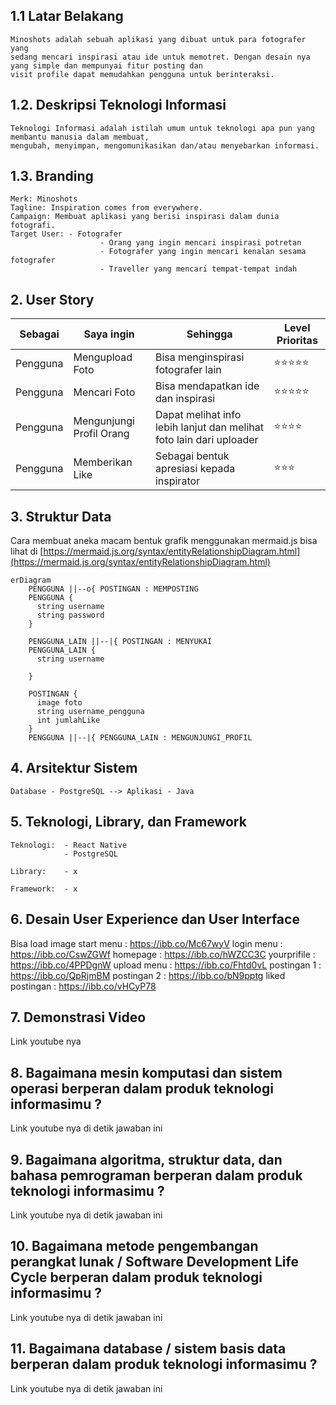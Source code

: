 ## 1.1 Latar Belakang

    Minoshots adalah sebuah aplikasi yang dibuat untuk para fotografer yang
    sedang mencari inspirasi atau ide untuk memotret. Dengan desain nya yang simple dan mempunyai fitur posting dan
    visit profile dapat memudahkan pengguna untuk berinteraksi.

## 1.2. Deskripsi Teknologi Informasi

    Teknologi Informasi adalah istilah umum untuk teknologi apa pun yang membantu manusia dalam membuat,
    mengubah, menyimpan, mengomunikasikan dan/atau menyebarkan informasi.

## 1.3. Branding

    Merk: Minoshots
    Tagline: Inspiration comes from everywhere.
    Campaign: Membuat aplikasi yang berisi inspirasi dalam dunia fotografi.
    Target User: - Fotografer
                        - Orang yang ingin mencari inspirasi potretan
                        - Fotografer yang ingin mencari kenalan sesama fotografer
                        - Traveller yang mencari tempat-tempat indah

## 2. User Story

Sebagai | Saya ingin | Sehingga | Level Prioritas
---|---|---|---
Pengguna | Mengupload Foto | Bisa menginspirasi fotografer lain | ⭐⭐⭐⭐⭐
Pengguna | Mencari Foto | Bisa mendapatkan ide dan inspirasi | ⭐⭐⭐⭐⭐
Pengguna | Mengunjungi Profil Orang | Dapat melihat info lebih lanjut dan melihat foto lain dari uploader | ⭐⭐⭐⭐
Pengguna | Memberikan Like | Sebagai bentuk apresiasi kepada inspirator | ⭐⭐⭐

## 3. Struktur Data

Cara membuat aneka macam bentuk grafik menggunakan mermaid.js bisa lihat di [https://mermaid.js.org/syntax/entityRelationshipDiagram.html](https://mermaid.js.org/syntax/entityRelationshipDiagram.html) 

```mermaid
erDiagram
    PENGGUNA ||--o{ POSTINGAN : MEMPOSTING
    PENGGUNA {
      string username
      string password
    }

    PENGGUNA_LAIN ||--|{ POSTINGAN : MENYUKAI
    PENGGUNA_LAIN {
      string username

    }

    POSTINGAN {
      image foto
      string username_pengguna
      int jumlahLike
    }
    PENGGUNA ||--|{ PENGGUNA_LAIN : MENGUNJUNGI_PROFIL
```

## 4. Arsitektur Sistem


    Database - PostgreSQL --> Aplikasi - Java
    
## 5. Teknologi, Library, dan Framework

 
    Teknologi:  - React Native
                - PostgreSQL
 
    Library:    - x

    Framework:  - x

## 6. Desain User Experience dan User Interface

Bisa load image 
start menu : https://ibb.co/Mc67wyV
login menu : https://ibb.co/CswZGWf
homepage : https://ibb.co/hWZCC3C
yourprifile : https://ibb.co/4PPDgnW
upload menu : https://ibb.co/Fhtd0vL
postingan 1 : https://ibb.co/QpRjmBM
postingan 2 : https://ibb.co/bN9pptg
liked postingan : https://ibb.co/vHCyP78

## 7. Demonstrasi Video

Link youtube nya

## 8. Bagaimana mesin komputasi dan sistem operasi berperan dalam produk teknologi informasimu ?

Link youtube nya di detik jawaban ini

## 9. Bagaimana algoritma, struktur data, dan bahasa pemrograman berperan dalam produk teknologi informasimu ?

Link youtube nya di detik jawaban ini

## 10. Bagaimana metode pengembangan perangkat lunak / Software Development Life Cycle berperan dalam produk teknologi informasimu ?

Link youtube nya di detik jawaban ini

## 11. Bagaimana database / sistem basis data berperan dalam produk teknologi informasimu ?

Link youtube nya di detik jawaban ini
